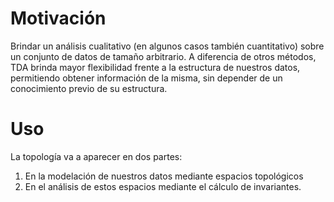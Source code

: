 
# Motivación

Brindar un análisis cualitativo (en algunos casos también cuantitativo) sobre un conjunto de datos de tamaño arbitrario.
A diferencia de otros métodos, TDA brinda mayor flexibilidad frente a la estructura de nuestros datos, permitiendo obtener información de la misma, sin depender de un conocimiento previo de su estructura.

# Uso

La topología va a aparecer en dos partes:
1. En la modelación de nuestros datos mediante espacios topológicos
2. En el análisis de estos espacios mediante el cálculo de invariantes.